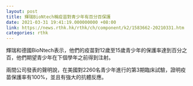 ```yaml
---
layout: post
title: 輝瑞BioNtech稱疫苗對青少年有百分百保護
date: 2021-03-31 19:41:19.000000000 +08:00
link: https://news.rthk.hk/rthk/ch/component/k2/1583662-20210331.htm
categories: rthk
---
```


輝瑞和德國BioNtech表示，他們的疫苗對12歲至15歲青少年的保護率達到百分之百，他們期望青少年在下個學年之前得到注射。

兩間公司發表的聲明說，在美國對2260名青少年進行的第3期臨床試驗，證明疫苗保護率有100%，並且有強大的抗體反應。
